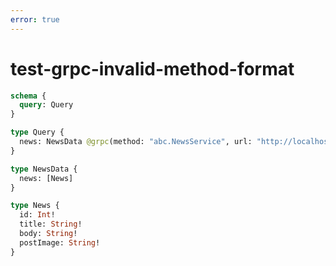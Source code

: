 ```yaml
---
error: true
---
```


# test-grpc-invalid-method-format

```graphql @config
schema {
  query: Query
}

type Query {
  news: NewsData @grpc(method: "abc.NewsService", url: "http://localhost:4000")
}

type NewsData {
  news: [News]
}

type News {
  id: Int!
  title: String!
  body: String!
  postImage: String!
}
```

